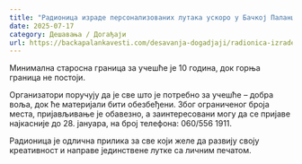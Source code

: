 ```yaml
---
title: "Радионица израде персонализованих лутака ускоро у Бачкој Паланци"
date: 2025-07-17
category: Дешавања / Догађаји
url: https://backapalankavesti.com/desavanja-dogadjaji/radionica-izrade-personalizovanih-lutaka-uskoro-u-backoj-palanci/
---
```


Минимална старосна граница за учешће је 10 година, док горња граница не постоји.

Организатори поручују да је све што је потребно за учешће – добра воља, док ће материјали бити обезбеђени. Због ограниченог броја места, пријављивање је обавезно, а заинтересовани могу да се пријаве најкасније до 28. јануара, на број телефона: 060/556 1911.

Радионица је одлична прилика за све који желе да развију своју креативност и направе јединствене лутке са личним печатом.
